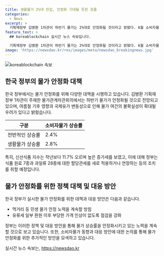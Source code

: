 ```yaml
---
title: 생활물가 2%대 진입, 안정화 기대될 듯한 흐름
categories:
  - News
excerpt: >
  기획재정부 김병환 1차관이 하반기 물가는 2%대로 안정화될 것이라고 밝혔다. 6월 소비자물가는 전년동월대비 2.4% 상승한 것으로 나타났으며, 농산물 값 하락 등으로 2%대로 하락하며 안정된 흐름이 이어졌다. 그러나 여름철 기후와 국제유가 등으로 불확실성이 증대될 우려가 있어, 정부는 민생 물가 안정을 위해 계속 노력할 것이라고 강조했다. 특히 신선식품 지수는 11.7% 상승하며 높은 증가세를 보여 정부는 앞으로도 관세 신규 적용과 가격 점검을 강화할 방침이다.
feature_text: >
  ## koreablockchain 실시간 뉴스 속보입니다.

  기획재정부 김병환 1차관이 하반기 물가는 2%대로 안정화될 것이라고 밝혔다. 6월 소비자물가는 전년동월대비 2.4% 상승한 것으로 나타났으며, 농산물 값 하락 등으로 2%대로 하락하며 안정된 흐름이 이어졌다. 그러나 여름철 기후와 국제유가 등으로 불확실성이 증대될 우려가 있어, 정부는 민생 물가 안정을 위해 계속 노력할 것이라고 강조했다. 특히 신선식품 지수는 11.7% 상승하며 높은 증가세를 보여 정부는 앞으로도 관세 신규 적용과 가격 점검을 강화할 방침이다.
image: 'https://newsdao.kr/res/images/meta/newsdao_breakingnews.jpg'
---
```


<p><img src="https://newsdao.kr/res/images/meta/newsdao_breakingnews.jpg" alt="koreablockchain 속보" /></p>

<h2 data-ke-size="size26">한국 정부의 물가 안정화 대책</h2>

<p data-ke-size="size16">한국 정부에서는 물가 안정화를 위해 다양한 대책을 시행하고 있습니다. 김병환 기획재정부 1차관이 주재한 물가관계차관회의에서는 하반기 물가가 안정화될 것으로 전망되고 있으며, 여름철 기후 영향과 국제유가 변동성으로 인해 물가 여건의 불확실성이 확대될 우려가 있다고 밝혔습니다.</p>

<table>
  <thead>
    <tr>
      <th scope="col">구분</th>
      <th scope="col">소비자물가 상승률</th>
    </tr>
  </thead>
  <tbody>
    <tr>
      <td>전반적인 상승률</td>
      <td>2.4%</td>
    </tr>
    <tr>
      <td>생활물가 상승률</td>
      <td>2.8%</td>
    </tr>
  </tbody>
</table>

<p data-ke-size="size16">특히, 신선식품 지수는 작년보다 11.7% 오르며 높은 증가세를 보였고, 이에 대해 정부는 식품 원료 7종과 과일류 28종에 대한 할당관세를 새로 적용하거나 연장하는 등의 조치를 취할 예정입니다.</p>

<h2 data-ke-size="size26">물가 안정화를 위한 정책 대책 및 대응 방안</h2>

<p data-ke-size="size16">한국 정부가 실시한 물가 안정화를 위한 대책과 대응 방안은 다음과 같습니다.</p>

<ul>
  <li>먹거리 등 민생 물가 안정 노력을 계속할 방침</li>
  <li>유류세 일부 환원 이후 부당한 가격 인상이 없도록 점검을 강화</li>
</ul>

<p data-ke-size="size16">정부는 이러한 정책 및 대응 방안을 통해 물가 상승률을 안정화시키고 있는 노력을 계속할 것으로 보고 있습니다. 또한, 소비자물가 동향과 대응 방안에 대한 논의를 통해 물가 안정화를 위한 추가적인 방안을 모색하고 있습니다.</p>
실시간 뉴스 속보는, <a href="https://newsdao.kr" rel="dofollow">https://newsdao.kr</a>



